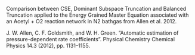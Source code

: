 Comparison between CSE, Dominant Subspace Truncation and Balanced Truncation applied to the Energy Grained Master Equation associated with an Acetyl + O2 reaction network in N2 bathgas from Allen et al. 2012.

J. W. Allen, C. F. Goldsmith, and W. H. Green. “Automatic estimation of pressure-dependent
rate coefficients”. Physical Chemistry Chemical Physics 14.3 (2012), pp. 1131–1155.